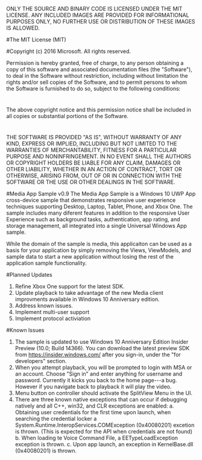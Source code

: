 ONLY THE SOURCE AND BINARY CODE IS LICENSED UNDER THE MIT LICENSE.  ANY INCLUDED IMAGES ARE PROVIDED FOR INFORMATIONAL PURPOSES ONLY, NO FURTHER USE OR DISTRIBUTION OF THESE IMAGES IS ALLOWED.

#The MIT License (MIT)

#Copyright (c) 2016 Microsoft. All rights reserved.

Permission is hereby granted, free of charge, to any person obtaining a copy of this software and associated documentation files (the "Software"), to deal in the Software without restriction, including without limitation the rights and/or sell copies of the Software, and to permit persons to whom the Software is furnished to do so, subject to the following conditions:
#
The above copyright notice and this permission notice shall be included in all copies or substantial portions of the Software.
#
THE SOFTWARE IS PROVIDED "AS IS", WITHOUT WARRANTY OF ANY KIND, EXPRESS OR IMPLIED, INCLUDING BUT NOT LIMITED TO THE WARRANTIES OF MERCHANTABILITY, FITNESS FOR A PARTICULAR PURPOSE AND NONINFRINGEMENT. IN NO EVENT SHALL THE AUTHORS OR COPYRIGHT HOLDERS BE LIABLE FOR ANY CLAIM, DAMAGES OR OTHER LIABILITY, WHETHER IN AN ACTION OF CONTRACT, TORT OR OTHERWISE, ARISING FROM, OUT OF OR IN CONNECTION WITH THE SOFTWARE OR THE USE OR OTHER DEALINGS IN THE SOFTWARE.


#Media App Sample v0.9
The Media App Sample is a Windows 10 UWP App cross-device sample that demonstrates responsive user experience techniques supporting Desktop, Laptop, Tablet, Phone, and Xbox One.  The sample includes many diferent features in addition to the responsive User Experience such as background tasks, authentication, app rating, and storage management, all integrated into a single Universal Windows App sample.

While the domain of the sample is media, this applicaiton can be used as a basis for your application by simply removing the Views, ViewModels, and sample data to start a new application without losing the rest of the application sample functionality.

#Planned Updates
1. Refine Xbox One support for the latest SDK.
2. Update playback to take advantage of the new Media client improvments available in Windows 10 Anniversary edition.
3. Address known issues.
4. Implement multi-user support
5. Implement protocol activiation

#Known Issues
1. The sample is updated to use Windows 10 Anniversary Edition Insider Preview (10.0; Build 14366).  You can download the latest preview SDK from https://insider.windows.com/ after you sign-in, under the "for developers" section.
2. When you attempt playback, you will be prompted to login with MSA or an account.  Choose "Sign in" and enter anything for username and password.  Currently it kicks you back to the home page---a bug.  However if you navigate back to playback it will play the video.
3. Menu button on controller should activate the SplitView Menu in the UI.
4. There are three known native exceptions that can occur if debugging natively and all C++, win32, and CLR exceptions are enabled:
    a. Obtaining user credentials for the first time upon launch, when searching the credential locker a System.Runtime.InteropServices.COMException (0x40080201) excetion is thrown.  (This is expected for the API when credentials are not found)
    b. When loading te Voice Command File, a EETypeLoadException exception is thrown.
    c. Upon app launch, an exception in KernelBase.dll (0x40080201) is thrown.
